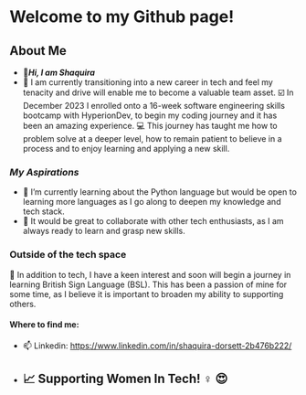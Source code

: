 # Welcome to my Github page!
## About Me
- 👋***Hi, I am Shaquira***
- 👀 I am currently transitioning into a new career in tech and feel my tenacity and drive will enable me to become a valuable team asset.
  ☑️ In December 2023 I enrolled onto a 16-week software engineering skills bootcamp with HyperionDev, to begin my coding journey and it has been
      an amazing experience.
  💻 This journey has taught me how to problem solve at a deeper level, how to remain patient to believe in a process and to enjoy learning and applying a new skill.
  
### ***My Aspirations***
- 🌱 I’m currently learning about the Python language but would be open to learning more languages as I go along to deepen my knowledge and tech stack.
- 💞️ It would be great to collaborate with other tech enthusiasts, as I am always ready to learn and grasp new skills.
  
### **Outside of the tech space**
💎 In addition to tech, I have a keen interest and soon will begin a journey in learning British Sign Language (BSL). 
    This has been a passion of mine for some time, as I believe it is important to broaden my ability to supporting others.
    
  #### Where to find me:
- 📫 Linkedin: https://www.linkedin.com/in/shaquira-dorsett-2b476b222/

- ## 📈 Supporting Women In Tech! ♀️ 😍


<!---
Shaquira29/Shaquira29 is a ✨ special ✨ repository because its `README.md` (this file) appears on your GitHub profile.
You can click the Preview link to take a look at your changes.
--->
